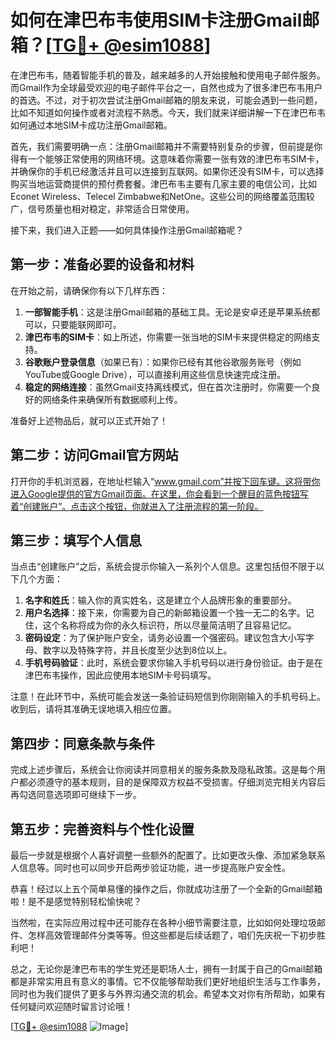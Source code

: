 # 如何在津巴布韦使用SIM卡注册Gmail邮箱？[[TG💪+ @esim1088](https://t.me/s/esim1088)]

在津巴布韦，随着智能手机的普及，越来越多的人开始接触和使用电子邮件服务。而Gmail作为全球最受欢迎的电子邮件平台之一，自然也成为了很多津巴布韦用户的首选。不过，对于初次尝试注册Gmail邮箱的朋友来说，可能会遇到一些问题，比如不知道如何操作或者对流程不熟悉。今天，我们就来详细讲解一下在津巴布韦如何通过本地SIM卡成功注册Gmail邮箱。

首先，我们需要明确一点：注册Gmail邮箱并不需要特别复杂的步骤，但前提是你得有一个能够正常使用的网络环境。这意味着你需要一张有效的津巴布韦SIM卡，并确保你的手机已经激活并且可以连接到互联网。如果你还没有SIM卡，可以选择购买当地运营商提供的预付费套餐。津巴布韦主要有几家主要的电信公司，比如Econet Wireless、Telecel Zimbabwe和NetOne。这些公司的网络覆盖范围较广，信号质量也相对稳定，非常适合日常使用。

接下来，我们进入正题——如何具体操作注册Gmail邮箱呢？

## 第一步：准备必要的设备和材料

在开始之前，请确保你有以下几样东西：

1. **一部智能手机**：这是注册Gmail邮箱的基础工具。无论是安卓还是苹果系统都可以，只要能联网即可。
2. **津巴布韦的SIM卡**：如上所述，你需要一张当地的SIM卡来提供稳定的网络支持。
3. **谷歌账户登录信息**（如果已有）：如果你已经有其他谷歌服务账号（例如YouTube或Google Drive），可以直接利用这些信息快速完成注册。
4. **稳定的网络连接**：虽然Gmail支持离线模式，但在首次注册时，你需要一个良好的网络条件来确保所有数据顺利上传。

准备好上述物品后，就可以正式开始了！

## 第二步：访问Gmail官方网站

打开你的手机浏览器，在地址栏输入“www.gmail.com”并按下回车键。这将带你进入Google提供的官方Gmail页面。在这里，你会看到一个醒目的蓝色按钮写着“创建账户”。点击这个按钮，你就进入了注册流程的第一阶段。

## 第三步：填写个人信息

当点击“创建账户”之后，系统会提示你输入一系列个人信息。这里包括但不限于以下几个方面：

1. **名字和姓氏**：输入你的真实姓名，这是建立个人品牌形象的重要部分。
2. **用户名选择**：接下来，你需要为自己的新邮箱设置一个独一无二的名字。记住，这个名称将成为你的永久标识符，所以尽量简洁明了且容易记忆。
3. **密码设定**：为了保护账户安全，请务必设置一个强密码。建议包含大小写字母、数字以及特殊字符，并且长度至少达到8位以上。
4. **手机号码验证**：此时，系统会要求你输入手机号码以进行身份验证。由于是在津巴布韦操作，因此应使用本地SIM卡号码填写。

注意！在此环节中，系统可能会发送一条验证码短信到你刚刚输入的手机号码上。收到后，请将其准确无误地填入相应位置。

## 第四步：同意条款与条件

完成上述步骤后，系统会让你阅读并同意相关的服务条款及隐私政策。这是每个用户都必须遵守的基本规则，目的是保障双方权益不受损害。仔细浏览完相关内容后再勾选同意选项即可继续下一步。

## 第五步：完善资料与个性化设置

最后一步就是根据个人喜好调整一些额外的配置了。比如更改头像、添加紧急联系人信息等。同时也可以同步开启两步验证功能，进一步提高账户安全性。

恭喜！经过以上五个简单易懂的操作之后，你就成功注册了一个全新的Gmail邮箱啦！是不是感觉特别轻松愉快呢？

当然啦，在实际应用过程中还可能存在各种小细节需要注意，比如如何处理垃圾邮件、怎样高效管理邮件分类等等。但这些都是后续话题了，咱们先庆祝一下初步胜利吧！

总之，无论你是津巴布韦的学生党还是职场人士，拥有一封属于自己的Gmail邮箱都是非常实用且有意义的事情。它不仅能够帮助我们更好地组织生活与工作事务，同时也为我们提供了更多与外界沟通交流的机会。希望本文对你有所帮助，如果有任何疑问欢迎随时留言讨论哦！

[[TG💪+ @esim1088](https://t.me/s/esim1088) ![Image](https://i.postimg.cc/4NQfJmqS/Snipaste-2025-05-13-00-14-12.png)]